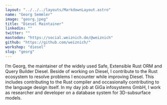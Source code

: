 ```yaml
---
layout: "../../../layouts/MarkdownLayout.astro"
name: "Georg Semmler"
image: "georg.jpeg"
title: "Diesel Maintainer"
linkedin: ""
twitter: ""
mastodon: "https://social.weiznich.de/@weiznich"
github: "https://github.com/weiznich/"
workshop: "diesel"
slug: "georg"
---
```


I’m Georg, the maintainer of the widely used Safe, Extensible Rust ORM and Query Builder Diesel. Beside of working on Diesel, I contribute to the Rust ecosystem to resolve problems I encounter while improving Diesel. This includes contributing to the Rust compiler and occasionally contributing to the language design itself. In my day job at GiGa infosystems GmbH, I work as researcher and developer on a database system for 3D-subsurface models.